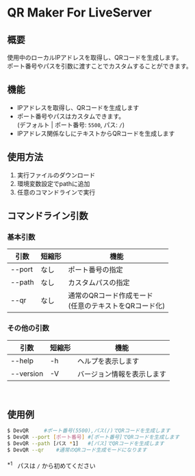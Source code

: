 # QR Maker For LiveServer

## 概要
使用中のローカルIPアドレスを取得し、QRコードを生成します。<br>
ポート番号やパスを引数に渡すことでカスタムすることができます。

## 機能
- IPアドレスを取得し、QRコードを生成します
- ポート番号やパスはカスタムできます。<br>(デフォルト | ポート番号: `5500`, パス: `/`)
- IPアドレス関係なしにテキストからQRコードを生成します
## 使用方法
1. 実行ファイルのダウンロード
2. 環境変数設定でpathに追加
3. 任意のコマンドラインで実行
## コマンドライン引数

### 基本引数
| 引数 | 短縮形 | 機能 |
|-----|-----|-----|
|--port|なし|ポート番号の指定|
|--path|なし|カスタムパスの指定|
|--qr|なし|通常のQRコード作成モード<br>(任意のテキストをQRコード化)|

### その他の引数
| 引数 | 短縮形 | 機能 |
|-----|-----|-----|
|--help|-h|ヘルプを表示します|
|--version|-V|バージョン情報を表示します|

<br>

## 使用例
```bash
$ DevQR     #ポート番号(5500),パス(/)でQRコードを生成します
$ DevQR --port [ポート番号] #[ポート番号]でQRコードを生成します
$ DevQR --path [パス *1]   #[パス]でQRコードを生成します
$ DevQR --qr    #通常のQRコード生成モードになります
```
<sup>*1　</sup>パスは `/` から初めてください
<br>
